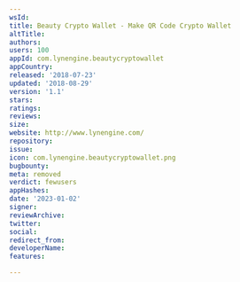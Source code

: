 ```yaml
---
wsId: 
title: Beauty Crypto Wallet - Make QR Code Crypto Wallet
altTitle: 
authors: 
users: 100
appId: com.lynengine.beautycryptowallet
appCountry: 
released: '2018-07-23'
updated: '2018-08-29'
version: '1.1'
stars: 
ratings: 
reviews: 
size: 
website: http://www.lynengine.com/
repository: 
issue: 
icon: com.lynengine.beautycryptowallet.png
bugbounty: 
meta: removed
verdict: fewusers
appHashes: 
date: '2023-01-02'
signer: 
reviewArchive: 
twitter: 
social: 
redirect_from: 
developerName: 
features: 

---
```


